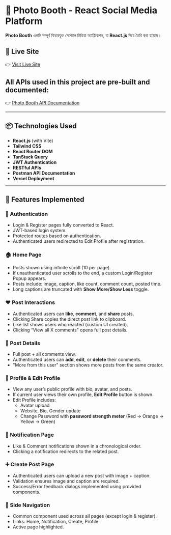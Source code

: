 # 📸 Photo Booth - React Social Media Platform

**Photo Booth** একটি সম্পূর্ণ ফিচারযুক্ত সোশ্যাল মিডিয়া অ্যাপ্লিকেশন, যা **React.js** দিয়ে তৈরি করা হয়েছে।

## 🔗 Live Site

👉 [Visit Live Site](https://photo-booth-three-omega.vercel.app/)

## All APIs used in this project are pre-built and documented:

👉 [Photo Booth API Documentation](https://documenter.getpostman.com/view/9649334/2sB2x5FsPY)

---

## 📦 Technologies Used

- **React.js** (with Vite)
- **Tailwind CSS**
- **React Router DOM**
- **TanStack Query**
- **JWT Authentication**
- **RESTful APIs**
- **Postman API Documentation**
- **Vercel Deployment**

---

## 🚀 Features Implemented

### 🔐 Authentication

- Login & Register pages fully converted to React.
- JWT-based login system.
- Protected routes based on authentication.
- Authenticated users redirected to Edit Profile after registration.

### 🏠 Home Page

- Posts shown using infinite scroll (10 per page).
- If unauthenticated user scrolls to the end, a custom Login/Register Popup appears.
- Posts include: image, caption, like count, comment count, posted time.
- Long captions are truncated with **Show More/Show Less** toggle.

### ❤️ Post Interactions

- Authenticated users can **like**, **comment**, and **share** posts.
- Clicking Share copies the direct post link to clipboard.
- Like list shows users who reacted (custom UI created).
- Clicking “View all X comments” opens full post details.

### 📝 Post Details

- Full post + all comments view.
- Authenticated users can **add**, **edit**, or **delete** their comments.
- "More from this user" section shows more posts from the same creator.

### 👤 Profile & Edit Profile

- View any user’s public profile with bio, avatar, and posts.
- If current user views their own profile, **Edit Profile** button is shown.
- Edit Profile includes:
  - Avatar upload
  - Website, Bio, Gender update
  - Change Password with **password strength meter** (Red → Orange → Yellow → Green)

### 🔔 Notification Page

- Like & Comment notifications shown in a chronological order.
- Clicking a notification redirects to the related post.

### ➕ Create Post Page

- Authenticated users can upload a new post with image + caption.
- Validation ensures image and caption are required.
- Success/Error feedback dialogs implemented using provided components.

### 📱 Side Navigation

- Common component used across all pages (except login & register).
- Links: Home, Notification, Create, Profile
- Active page highlighted.
